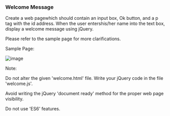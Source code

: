 ### Welcome Message

Create a web pagewhich should contain an input box, Ok button, and a p tag with the id address.  When the user entershis/her name into the text box, display a welcome message using jQuery. 


Please refer to the sample page for more clarifications.

Sample Page:

![image](https://github.com/abhisheks008/Cognizant-Java-FSE-Hands-ons-2023/assets/68724349/d76b27ba-9138-4532-98ed-5379eacf10c6)


Note: 

Do not alter the given 'welcome.html' file.  Write your jQuery code in the file 'welcome.js'.

Avoid writing the jQuery 'document ready' method for the proper web page visibility.

Do not use 'ES6' features.
